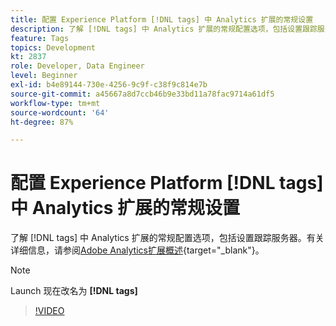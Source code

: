 ```yaml
---
title: 配置 Experience Platform [!DNL tags] 中 Analytics 扩展的常规设置
description: 了解 [!DNL tags] 中 Analytics 扩展的常规配置选项，包括设置跟踪服务器。
feature: Tags
topics: Development
kt: 2837
role: Developer, Data Engineer
level: Beginner
exl-id: b4e89144-730e-4256-9c9f-c38f9c814e7b
source-git-commit: a45667a8d7ccb46b9e33bd11a78fac9714a61df5
workflow-type: tm+mt
source-wordcount: '64'
ht-degree: 87%

---
```


# 配置 Experience Platform [!DNL tags] 中 Analytics 扩展的常规设置

了解 [!DNL tags] 中 Analytics 扩展的常规配置选项，包括设置跟踪服务器。有关详细信息，请参阅[Adobe Analytics扩展概述](https://experienceleague.adobe.com/docs/experience-platform/tags/extensions/client/analytics/overview.html){target="_blank"}。

>[!NOTE]
>
> Launch 现在改名为 **[!DNL tags]**

>[!VIDEO](https://video.tv.adobe.com/v/27093/?quality=12&learn=on)
